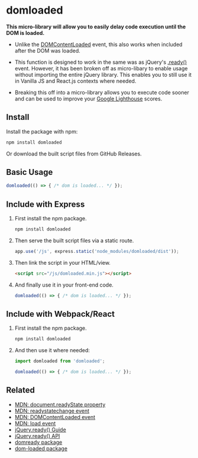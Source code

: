 # domloaded

**This micro-library will allow you to easily delay code execution until the DOM is loaded.**

* Unlike the [DOMContentLoaded](https://developer.mozilla.org/en-US/docs/Web/API/Window/DOMContentLoaded_event) event, this also works when included after the DOM was loaded.

* This function is designed to work in the same was as jQuery's [.ready()](https://api.jquery.com/ready/) event. However, it has been broken off as micro-libary to enable usage without importing the entire jQuery library. This enables you to still use it in Vanilla JS and React.js contexts where needed.

* Breaking this off into a micro-library allows you to execute code sooner and can be used to improve your [Google Lighthouse](https://developers.google.com/web/tools/lighthouse) scores.

## Install
Install the package with npm:
```bash
npm install domloaded
```

Or download the built script files from GitHub Releases.

## Basic Usage
```js
domloaded(() => { /* dom is loaded... */ });
```

## Include with Express

1. First install the npm package.
    ```bash
    npm install domloaded
    ```

2. Then serve the built script files via a static route.
    ```js
    app.use('/js', express.static('node_modules/domloaded/dist'));
    ```

3. Then link the script in your HTML/view.
    ```html
    <script src="/js/domloaded.min.js"></script>
    ```

4. And finally use it in your front-end code.
    ```js
    domloaded(() => { /* dom is loaded... */ });
    ```

## Include with Webpack/React

1. First install the npm package.
    ```bash
    npm install domloaded
    ```

2. And then use it where needed:
    ```js
    import domloaded from 'domloaded';

    domloaded(() => { /* dom is loaded... */ });
    ```


## Related

- [MDN: document.readyState property](https://developer.mozilla.org/en-US/docs/Web/API/Document/readyState)
- [MDN: readystatechange event](https://developer.mozilla.org/en-US/docs/Web/API/Document/readystatechange_event)
- [MDN: DOMContentLoaded event](https://developer.mozilla.org/en-US/docs/Web/API/Document/DOMContentLoaded_event)
- [MDN: load event](https://developer.mozilla.org/en-US/docs/Web/API/Window/load_event)
- [jQuery.ready() Guide](https://learn.jquery.com/using-jquery-core/document-ready/)
- [jQuery.ready() API](https://api.jquery.com/ready/)
- [domready package](https://www.npmjs.com/package/domready)
- [dom-loaded package](https://www.npmjs.com/package/dom-loaded)
